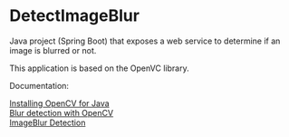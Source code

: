 # DetectImageBlur

Java project (Spring Boot) that exposes a web service to determine if an image is blurred or not.

This application is based on the OpenVC library.

Documentation:

[Installing OpenCV for Java](https://opencv-java-tutorials.readthedocs.io/en/latest/01-installing-opencv-for-java.html)  
[Blur detection with OpenCV](https://www.pyimagesearch.com/2015/09/07/blur-detection-with-opencv/)  
[ImageBlur Detection](https://github.com/jainullas/ImageBlurDetection)  

